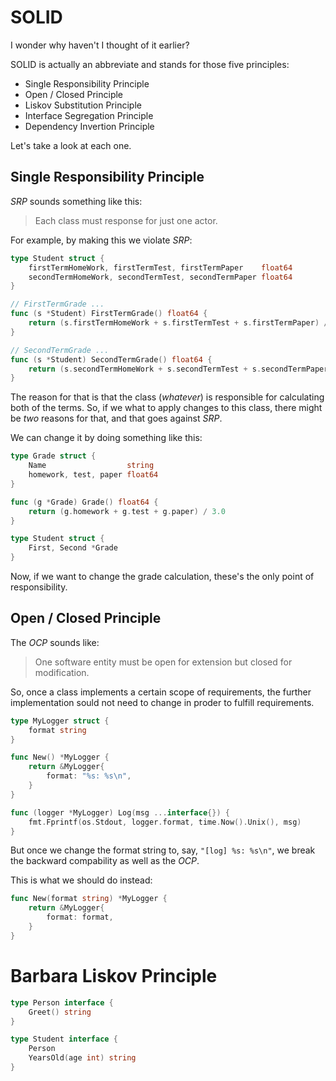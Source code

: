 # SOLID

I wonder why haven't I thought of it earlier?

SOLID is actually an abbreviate and stands for those five principles:
* Single Responsibility Principle
* Open / Closed Principle
* Liskov Substitution Principle
* Interface Segregation Principle
* Dependency Invertion Principle

Let's take a look at each one.

## Single Responsibility Principle

_SRP_ sounds something like this:

> Each class must response for just one actor.

For example, by making this we violate _SRP_:
```go
type Student struct {
	firstTermHomeWork, firstTermTest, firstTermPaper    float64
	secondTermHomeWork, secondTermTest, secondTermPaper float64
}

// FirstTermGrade ...
func (s *Student) FirstTermGrade() float64 {
	return (s.firstTermHomeWork + s.firstTermTest + s.firstTermPaper) / 3.0
}

// SecondTermGrade ...
func (s *Student) SecondTermGrade() float64 {
	return (s.secondTermHomeWork + s.secondTermTest + s.secondTermPaper) / 3.0
}
```

The reason for that is that the class (_whatever_) is responsible for calculating both of the terms. 
So, if we what to apply changes to this class, there might be _two_ reasons for that, and that goes against _SRP_.

We can change it by doing something like this:
```go
type Grade struct {
	Name                  string
	homework, test, paper float64
}

func (g *Grade) Grade() float64 {
	return (g.homework + g.test + g.paper) / 3.0
}

type Student struct {
	First, Second *Grade
}

```

Now, if we want to change the grade calculation, these's the only point of responsibility.

## Open / Closed Principle

The _OCP_ sounds like:

> One software entity must be open for extension but closed for modification.

So, once a class implements a certain scope of requirements, the further implementation sould not need to change in proder to fulfill requirements.

```go
type MyLogger struct {
    format string
}

func New() *MyLogger {
    return &MyLogger{
        format: "%s: %s\n",
    }
}

func (logger *MyLogger) Log(msg ...interface{}) {
	fmt.Fprintf(os.Stdout, logger.format, time.Now().Unix(), msg)
}
```

But once we change the format string to, say, `"[log] %s: %s\n"`, we break the backward compability as well as the _OCP_.

This is what we should do instead:
```go
func New(format string) *MyLogger {
    return &MyLogger{
        format: format,
    }
}
```

# Barbara Liskov Principle

```go
type Person interface {
    Greet() string
}

type Student interface {
    Person
    YearsOld(age int) string
}

```

